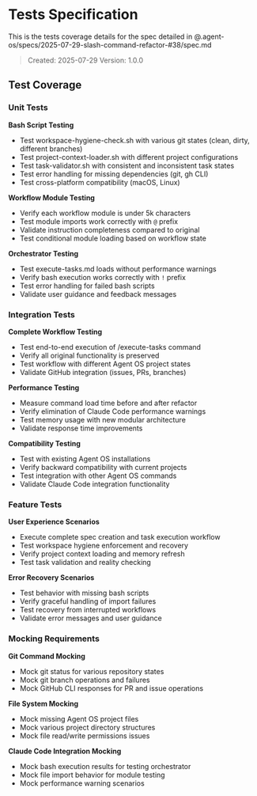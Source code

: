 # Tests Specification

This is the tests coverage details for the spec detailed in @.agent-os/specs/2025-07-29-slash-command-refactor-#38/spec.md

> Created: 2025-07-29
> Version: 1.0.0

## Test Coverage

### Unit Tests

**Bash Script Testing**
- Test workspace-hygiene-check.sh with various git states (clean, dirty, different branches)
- Test project-context-loader.sh with different project configurations
- Test task-validator.sh with consistent and inconsistent task states
- Test error handling for missing dependencies (git, gh CLI)
- Test cross-platform compatibility (macOS, Linux)

**Workflow Module Testing**
- Verify each workflow module is under 5k characters
- Test module imports work correctly with `@` prefix
- Validate instruction completeness compared to original
- Test conditional module loading based on workflow state

**Orchestrator Testing**
- Test execute-tasks.md loads without performance warnings
- Verify bash execution works correctly with `!` prefix
- Test error handling for failed bash scripts
- Validate user guidance and feedback messages

### Integration Tests

**Complete Workflow Testing**
- Test end-to-end execution of /execute-tasks command
- Verify all original functionality is preserved
- Test workflow with different Agent OS project states
- Validate GitHub integration (issues, PRs, branches)

**Performance Testing**
- Measure command load time before and after refactor
- Verify elimination of Claude Code performance warnings
- Test memory usage with new modular architecture
- Validate response time improvements

**Compatibility Testing**
- Test with existing Agent OS installations
- Verify backward compatibility with current projects
- Test integration with other Agent OS commands
- Validate Claude Code integration functionality

### Feature Tests

**User Experience Scenarios**
- Execute complete spec creation and task execution workflow
- Test workspace hygiene enforcement and recovery
- Verify project context loading and memory refresh
- Test task validation and reality checking

**Error Recovery Scenarios**  
- Test behavior with missing bash scripts
- Verify graceful handling of import failures
- Test recovery from interrupted workflows
- Validate error messages and user guidance

### Mocking Requirements

**Git Command Mocking**
- Mock git status for various repository states
- Mock git branch operations and failures
- Mock GitHub CLI responses for PR and issue operations

**File System Mocking**
- Mock missing Agent OS project files
- Mock various project directory structures
- Mock file read/write permissions issues

**Claude Code Integration Mocking**
- Mock bash execution results for testing orchestrator
- Mock file import behavior for module testing
- Mock performance warning scenarios